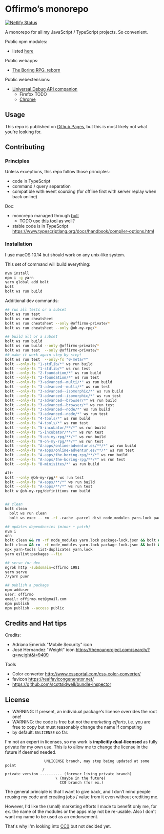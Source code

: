 # Offirmo’s monorepo

[![Netlify Status](https://api.netlify.com/api/v1/badges/25734112-d205-4789-ad2f-bfcdf8d65252/deploy-status)](https://app.netlify.com/sites/offirmo-monorepo/deploys)

A monorepo for all my JavaScript / TypeScript projects. So convenient.

Public npm modules:
* listed [here](https://offirmo-monorepo.netlify.app/0-doc/modules-directory/index.html)

Public webapps:
* [The Boring RPG, reborn](https://www.online-adventur.es/apps/the-boring-rpg/)

Public webextensions:
* [Universal Debug API companion](4-tools/universal-debug-api-companion-webextension/README.md)
  * Firefox TODO
  * [Chrome](https://chrome.google.com/webstore/detail/offirmo%E2%80%99s-universal-web-d/cnbgbjmliafldggmfijmnbpdiikcalnl)


## Usage

This repo is published on [Github Pages](https://www.offirmo.net/offirmo-monorepo/), but this is most likely not what you're looking for.


## Contributing

### Principles
Unless exceptions, this repo follow those principles:
- code in TypeScript
- command / query separation
- compatible with event sourcing (for offline first with server replay when back online)

Doc:
* monorepo managed through [bolt](https://github.com/boltpkg/bolt)
  * TODO use [this tool](https://www.npmjs.com/package/@atlaskit/build-releases) as well?
* stable code is in TypeScript https://www.typescriptlang.org/docs/handbook/compiler-options.html

### Installation
I use macOS 10.14 but should work on any unix-like system.

This set of command will build everything:
```bash
nvm install
npm i -g yarn
yarn global add bolt
bolt
bolt ws run build
```

Additional dev commands:
```bash
## run all tests or a subset
bolt ws run test
bolt ws run cheatsheet
bolt ws run cheatsheet --only @offirmo-private/*
bolt ws run cheatsheet --only @oh-my-rpg/*

## build all or a subset
bolt ws run build
bolt ws run build --only @offirmo-private/*
bolt ws run test  --only @offirmo-private/*
## make it work again step by step!
bolt ws run test  --only-fs "0-meta/*"
bolt --only-fs "1-stdlib/*" ws run build
bolt --only-fs "1-stdlib/*" ws run test
bolt --only-fs "2-foundation/*" ws run build
bolt --only-fs "2-foundation/*" ws run test
bolt --only-fs "3-advanced--multi/*" ws run build
bolt --only-fs "3-advanced--multi/*" ws run test
bolt --only-fs "3-advanced--isomorphic/*" ws run build
bolt --only-fs "3-advanced--isomorphic/*" ws run test
bolt --only-fs "3-advanced--browser/*" ws run build
bolt --only-fs "3-advanced--browser/*" ws run test
bolt --only-fs "3-advanced--node/*" ws run build
bolt --only-fs "3-advanced--node/*" ws run test
bolt --only-fs "4-tools/*" ws run build
bolt --only-fs "4-tools/*" ws run test
bolt --only-fs "5-incubator/**/*" ws run build
bolt --only-fs "5-incubator/**/*" ws run test
bolt --only-fs "9-oh-my-rpg/**/*" ws run build
bolt --only-fs "9-oh-my-rpg/**/*" ws run test
bolt --only-fs "A-apps/online-adventur.es/**/*" ws run build
bolt --only-fs "A-apps/online-adventur.es/**/*" ws run test
bolt --only-fs "A-apps/the-boring-rpg/**/*" ws run build
bolt --only-fs "A-apps/the-boring-rpg/**/*" ws run test
bolt --only-fs "B-minisites/*" ws run build

Alt:
bolt --only @oh-my-rpg/* ws run test
bolt --only-fs "A-apps/**/*" ws run build
bolt --only-fs "A-apps/**/*" ws run test
bolt w @oh-my-rpg/definitions run build


## clean
bolt clean
  bolt ws run clean
  bolt ws exec -- rm -rf .cache .parcel dist node_modules yarn.lock package-lock.json yarn-error.log

## updates dependencies (minor + patch)
nvm i
onn
bolt clean && rm -rf node_modules yarn.lock package-lock.json && bolt && yarn outdated     && bolt build
bolt clean && rm -rf node_modules yarn.lock package-lock.json && bolt && bolt build
npx yarn-tools list-duplicates yarn.lock
yarn eslint:packages --fix

## serve for dev
ngrok http -subdomain=offirmo 1981
yarn serve
//yarn puer

## publish a package
npm adduser
user: offirmo
email: offirmo.net@gmail.com
npm publish
npm publish --access public
```


## Credits and Hat tips

Credits:
- Adriano Emerick "Mobile Security" icon
- José Hernandez "Weight" icon https://thenounproject.com/search/?q=weight&i=9409

Tools
- Color converter http://www.cssportal.com/css-color-converter/
- favicon https://realfavicongenerator.net/
- https://github.com/scottsidwell/bundle-inspector

## License

* WARNING: If present, an individual package's license overrides the root one!
* WARNING: the code is free but not the *marketing efforts*, i.e. you are free to copy but must reasonably change the name if competing
* by default: `UNLICENSE` so far.

I'm not an expert in licenses, so my work is **implicitly dual-licensed** as fully private for my own use.
This is to allow me to change the license in the future if deemed needed.
```
                  UNLICENSE branch, may stop being updated at some point
                 /
private version ---------- (forever living private branch)
                       \ (maybe in the future)
                         CC0 branch (for ex.)
```
The general principle is that I want to give back,
and I don't mind people reusing my code and creating jobs / value from it even without crediting me.

However, I'd like the (small) marketing efforts I made to benefit only me,
for ex. the name of the modules or the apps may not be re-usable.
Also I don't want my name to be used as an endorsement.

That's why I'm looking into [CC0](https://creativecommons.org/publicdomain/zero/1.0/) but not decided yet.
